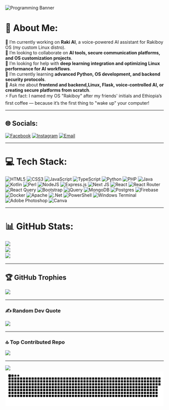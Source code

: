 ![Programming Banner](https://thumbs.dreamstime.com/b/horizontal-banner-hands-typing-laptop-keyboard-various-electronic-devices-symbols-programming-software-horizontal-125917922.jpg)
# 💫 About Me:
🔭 I’m currently working on **Raki AI**, a voice-powered AI assistant for Rakiboy OS (my custom Linux distro).  
👯 I’m looking to collaborate on **AI tools, secure communication platforms, and OS customization projects**.  
🤝 I’m looking for help with **deep learning integration and optimizing Linux performance for AI workflows**.  
🌱 I’m currently learning **advanced Python, OS development, and backend security protocols**.  
💬 Ask me about **frontend and backend,Linux, Flask, voice-controlled AI, or creating secure platforms from scratch**.  
⚡ Fun fact: I named my OS "Rakiboy" after my friends' initials and Ethiopia’s first coffee — because it’s the first thing to "wake up" your computer!

---

## 🌐 Socials:
[![Facebook](https://img.shields.io/badge/Facebook-%231877F2.svg?logo=Facebook&logoColor=white)](https://facebook.com/mrrobera.kassaye) 
[![Instagram](https://img.shields.io/badge/Instagram-%23E4405F.svg?logo=Instagram&logoColor=white)](https://instagram.com/mrrobotme) 
[![Email](https://img.shields.io/badge/Email-D14836?logo=gmail&logoColor=white)](mailto:roberakassaye@gmail.com)

---

# 💻 Tech Stack:
![HTML5](https://img.shields.io/badge/html5-%23E34F26.svg?style=for-the-badge&logo=html5&logoColor=white)
![CSS3](https://img.shields.io/badge/css3-%231572B6.svg?style=for-the-badge&logo=css3&logoColor=white)
![JavaScript](https://img.shields.io/badge/javascript-%23323330.svg?style=for-the-badge&logo=javascript&logoColor=%23F7DF1E)
![TypeScript](https://img.shields.io/badge/typescript-%23007ACC.svg?style=for-the-badge&logo=typescript&logoColor=white)
![Python](https://img.shields.io/badge/python-3670A0?style=for-the-badge&logo=python&logoColor=ffdd54)
![PHP](https://img.shields.io/badge/php-%23777BB4.svg?style=for-the-badge&logo=php&logoColor=white)
![Java](https://img.shields.io/badge/java-%23ED8B00.svg?style=for-the-badge&logo=openjdk&logoColor=white)
![Kotlin](https://img.shields.io/badge/kotlin-%237F52FF.svg?style=for-the-badge&logo=kotlin&logoColor=white)
![Perl](https://img.shields.io/badge/perl-%2339457E.svg?style=for-the-badge&logo=perl&logoColor=white)
![NodeJS](https://img.shields.io/badge/node.js-6DA55F?style=for-the-badge&logo=node.js&logoColor=white)
![Express.js](https://img.shields.io/badge/express.js-%23404d59.svg?style=for-the-badge&logo=express&logoColor=%2361DAFB)
![Next JS](https://img.shields.io/badge/Next-black?style=for-the-badge&logo=next.js&logoColor=white)
![React](https://img.shields.io/badge/react-%2320232a.svg?style=for-the-badge&logo=react&logoColor=%2361DAFB)
![React Router](https://img.shields.io/badge/React_Router-CA4245?style=for-the-badge&logo=react-router&logoColor=white)
![React Query](https://img.shields.io/badge/-React%20Query-FF4154?style=for-the-badge&logo=react%20query&logoColor=white)
![Bootstrap](https://img.shields.io/badge/bootstrap-%238511FA.svg?style=for-the-badge&logo=bootstrap&logoColor=white)
![jQuery](https://img.shields.io/badge/jquery-%230769AD.svg?style=for-the-badge&logo=jquery&logoColor=white)
![MongoDB](https://img.shields.io/badge/MongoDB-%234ea94b.svg?style=for-the-badge&logo=mongodb&logoColor=white)
![Postgres](https://img.shields.io/badge/postgres-%23316192.svg?style=for-the-badge&logo=postgresql&logoColor=white)
![Firebase](https://img.shields.io/badge/firebase-a08021?style=for-the-badge&logo=firebase&logoColor=ffcd34)
![Docker](https://img.shields.io/badge/docker-%230db7ed.svg?style=for-the-badge&logo=docker&logoColor=white)
![Apache](https://img.shields.io/badge/apache-%23D42029.svg?style=for-the-badge&logo=apache&logoColor=white)
![.Net](https://img.shields.io/badge/.NET-5C2D91?style=for-the-badge&logo=.net&logoColor=white)
![PowerShell](https://img.shields.io/badge/PowerShell-%235391FE.svg?style=for-the-badge&logo=powershell&logoColor=white)
![Windows Terminal](https://img.shields.io/badge/Windows%20Terminal-%234D4D4D.svg?style=for-the-badge&logo=windows-terminal&logoColor=white)
![Adobe Photoshop](https://img.shields.io/badge/adobe%20photoshop-%2331A8FF.svg?style=for-the-badge&logo=adobe%20photoshop&logoColor=white)
![Canva](https://img.shields.io/badge/Canva-%2300C4CC.svg?style=for-the-badge&logo=Canva&logoColor=white)

---

# 📊 GitHub Stats:
![](https://github-readme-stats.vercel.app/api?username=robikas19&theme=dark&hide_border=false&include_all_commits=true&count_private=false)  
![](https://streak-stats.demolab.com/?user=robikas19&theme=dark&hide_border=false)  
![](https://github-readme-stats.vercel.app/api/top-langs/?username=robikas19&theme=dark&hide_border=false&layout=compact)

---

## 🏆 GitHub Trophies
![](https://github-profile-trophy.vercel.app/?username=robikas19&theme=radical&no-frame=false&no-bg=true&margin-w=4)

---

### ✍️ Random Dev Quote
![](https://quotes-github-readme.vercel.app/api?type=vertical&theme=radical)

---

### 🔝 Top Contributed Repo
![](https://github-contributor-stats.vercel.app/api?username=robikas19&limit=5&theme=dark&combine_all_yearly_contributions=true)

---

[![](https://visitcount.itsvg.in/api?id=robikas19&icon=0&color=0)](https://visitcount.itsvg.in)
<picture>
  <source media="(prefers-color-scheme: dark)" srcset="https://raw.githubusercontent.com/robikas19/robikas19/output/github-snake-dark.svg" />
  <source media="(prefers-color-scheme: light)" srcset="https://raw.githubusercontent.com/robikas19/robikas19/output/github-snake.svg" />
  <img alt="github-snake" src="https://raw.githubusercontent.com/robikas19/robikas19/output/github-snake.svg" />
</picture>
